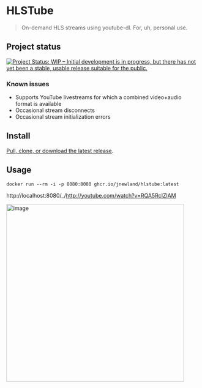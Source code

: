 # HLSTube

> On-demand HLS streams using youtube-dl. For, uh, personal use.

## Project status

[![Project Status: WIP – Initial development is in progress, but there has not yet been a stable, usable release suitable for the public.](https://www.repostatus.org/badges/latest/wip.svg)](https://www.repostatus.org/#wip)

### Known issues

- Supports YouTube livestreams for which a combined video+audio format is available
- Occasional stream disconnects
- Occasional stream initialization errors

## Install

[Pull, clone, or download the latest release](https://github.com/jnewland/hlstube/releases/latest).

## Usage

```
docker run --rm -i -p 8080:8080 ghcr.io/jnewland/hlstube:latest
```

http://localhost:8080/_/http://youtube.com/watch?v=RQA5RcIZlAM

<img width="464" alt="image" src="https://user-images.githubusercontent.com/47/102046052-203f1980-3da0-11eb-9fb9-43b1a481e670.png">
